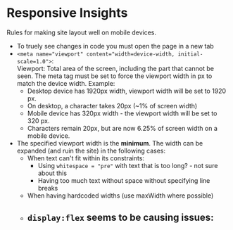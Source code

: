 # Responsive Insights
Rules for making site layout well on mobile devices. 

- To truely see changes in code you must open the page in a new tab
- `<meta name="viewport" content="width=device-width, initial-scale=1.0">`:  
  Viewport: Total area of the screen, including the part that cannot be seen.
  The meta tag must be set to force the viewport width in px to match the device width. Example:
    - Desktop device has 1920px width, viewport width will be set to 1920 px.
    - On desktop, a character takes 20px (~1% of screen width)
    - Mobile device has 320px width - the viewport width will be set to 320 px.
    - Characters remain 20px, but are now 6.25% of screen width on a mobile device.
- The specified viewport width is the **minimum**. The width can be expanded (and ruin the site) in the following cases:
  - When text can't fit within its constraints:
    - Using `whitespace = "pre"` with text that is too long? - not sure about this
    - Having too much text without space without specifying line breaks
  - When having hardcoded widths (use maxWidth where possible)
  - `display:flex` seems to be causing issues:
    - 